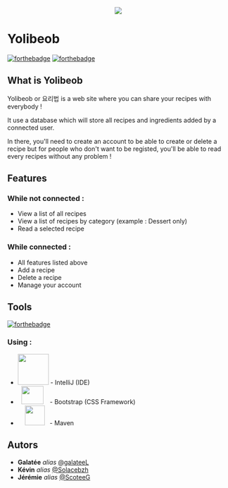 <p align="center">
<img src="https://sauvageboris.fr/training/javaee/recipeEE/resources/logo/100.png"/>
</p>

# Yolibeob

[![forthebadge](https://forthebadge.com/images/badges/powered-by-coffee.svg)](https://forthebadge.com) [![forthebadge](https://forthebadge.com/images/badges/uses-git.svg)](https://forthebadge.com)

## What is Yolibeob

Yolibeob or 요리법 is a web site where you can share your recipes with everybody !

It use a database which will store all recipes and ingredients added by a connected user.

In there, you'll need to create an account to be able to create or delete a recipe but for people who don't want to be registed, you'll be able to read every recipes without any problem !

## Features

### While not connected :

- View a list of all recipes
- View a list of recipes by category (example : Dessert only)
- Read a selected recipe

### While connected :

- All features listed above
- Add a recipe
- Delete a recipe
- Manage your account

## Tools
[![forthebadge](https://forthebadge.com/images/badges/made-with-java.svg)](https://forthebadge.com) 

### Using :

* [<img src="https://ubuntuhandbook.org/wp-content/uploads/2017/07/intellij-idea-ue-icon.png" width="70" height="70" />](https://www.jetbrains.com/idea) - IntelliJ (IDE)
* &nbsp; [<img src="https://camo.githubusercontent.com/bec2c92468d081617cb3145a8f3d8103e268bca400f6169c3a68dc66e05c971e/68747470733a2f2f76352e676574626f6f7473747261702e636f6d2f646f63732f352e302f6173736574732f6272616e642f626f6f7473747261702d6c6f676f2d736861646f772e706e67" width="50" height="41" />](https://getbootstrap.com/)  &ensp; - Bootstrap (CSS Framework)
* &nbsp; &nbsp; [<img src="https://cdn.icon-icons.com/icons2/2107/PNG/512/file_type_maven_icon_130397.png" width="45" height="45" />](https://maven.apache.org/) &nbsp;   - Maven

## Autors

* **Galatée** _alias_ [@galateeL](https://github.com/galateeL)
* **Kévin** _alias_ [@Solacebzh](https://github.com/Solacebzh)
* **Jérémie** _alias_ [@ScoteeG](https://github.com/ScoteeG)

